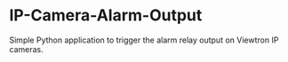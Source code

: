 # IP-Camera-Alarm-Output
Simple Python application to trigger the alarm relay output on Viewtron IP cameras.
